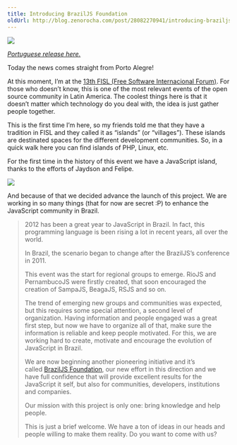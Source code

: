 ```yaml
---
title: Introducing BrazilJS Foundation
oldUrl: http://blog.zenorocha.com/post/28082270941/introducing-braziljs-foundation
---
```


<p><img src="http://media.tumblr.com/tumblr_m7q4l7xknt1qe3219.png"/></p>

<p><em><a href="http://jaydson.org/fundacao-braziljs/" target="_blank">Portuguese release here.</a></em></p>

<p>Today the news comes straight from Porto Alegre!</p>

<p>At this moment, I&#8217;m at the <a href="http://softwarelivre.org/fisl13?lang=pt" target="_blank">13th FISL (Free Software Internacional Forum)</a>. For those who doesn&#8217;t know, this is one of the most relevant events of the open source community in Latin America. The coolest things here is that it doesn&#8217;t matter which technology do you deal with, the idea is just gather people together.</p>

<p>This is the first time I&#8217;m here, so my friends told me that they have a tradition in FISL and they called it as &#8220;islands&#8221; (or &#8220;villages&#8221;). These islands are destinated spaces for the different development communities. So, in a quick walk here you can find islands of PHP, Linux, etc.</p>

<p>For the first time in the history of this event we have a JavaScript island, thanks to the efforts of Jaydson and Felipe.</p>

<!-- more -->

<p><img src="http://media.tumblr.com/tumblr_m7s507SKUQ1qe3219.jpg"/></p>

<p>And because of that we decided advance the launch of this project. We are working in so many things (that for now are secret :P) to enhance the JavaScript community in Brazil.</p>

<blockquote>

<p>2012 has been a great year to JavaScript in Brazil. In fact, this programming language is been rising a lot in recent years, all over the world.</p>

<p>In Brazil, the scenario began to change after the BrazilJS&#8217;s conference in 2011.</p>

<p>This event was the start for regional groups to emerge. RioJS and PernambucoJS were firstly created, that soon encouraged the creation of SampaJS, BeagaJS, RSJS and so on.</p>

<p>The trend of emerging new groups and communities was expected, but this requires some special attention, a second level of organization. Having information and people engaged was a great first step, but now we have to organize all of that, make sure the information is reliable and keep people motivated. For this, we are working hard to create, motivate and encourage the evolution of JavaScript in Brazil.</p>

<p>We are now beginning another pioneering initiative and it&#8217;s called <a href="http://braziljs.org/" target="_blank">BrazilJS Foundation</a>, our new effort in this direction and we have full confidence that will provide excellent results for the JavaScript it self, but also for communities, developers, institutions and companies.</p>

<p>Our mission with this project is only one: bring knowledge and help people.</p>

<p>This is just a brief welcome. We have a ton of ideas in our heads and people willing to make them reality. Do you want to come with us?</p>

</blockquote>
